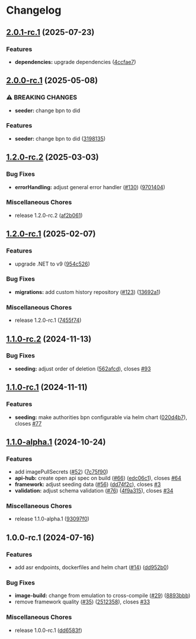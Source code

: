 # Changelog

## [2.0.1-rc.1](https://github.com/eclipse-tractusx/ssi-authority-schema-registry/compare/v2.0.0-rc.1...v2.0.1-rc.1) (2025-07-23)

### Features

* **dependencies:** upgrade dependencies ([4ccfae7](https://github.com/eclipse-tractusx/ssi-authority-schema-registry/commit/4ccfae7f03478a45ee30b4be7e39d7040ead125c))

## [2.0.0-rc.1](https://github.com/eclipse-tractusx/ssi-authority-schema-registry/compare/v1.2.0-rc.2...v2.0.0-rc.1) (2025-05-08)

### ⚠ BREAKING CHANGES

* **seeder:** change bpn to did

### Features

* **seeder:** change bpn to did ([3198135](https://github.com/eclipse-tractusx/ssi-authority-schema-registry/commit/3198135db78513c6cf68b824385890a2779ccb0c))

## [1.2.0-rc.2](https://github.com/eclipse-tractusx/ssi-authority-schema-registry/compare/v1.2.0-rc.1...v1.2.0-rc.2) (2025-03-03)


### Bug Fixes

* **errorHandling:** adjust general error handler ([#130](https://github.com/eclipse-tractusx/ssi-authority-schema-registry/issues/130)) ([9701404](https://github.com/eclipse-tractusx/ssi-authority-schema-registry/commit/970140488320978ef60430f5a8301ef0bd497725))


### Miscellaneous Chores

* release 1.2.0-rc.2 ([af2b061](https://github.com/eclipse-tractusx/ssi-authority-schema-registry/commit/af2b06166c5176a38614efa03a5a982896ba1782))

## [1.2.0-rc.1](https://github.com/eclipse-tractusx/ssi-authority-schema-registry/compare/v1.1.0...v1.2.0-rc.1) (2025-02-07)


### Features

* upgrade .NET to v9 ([954c526](https://github.com/eclipse-tractusx/ssi-authority-schema-registry/commit/954c5260f554134f5bae2b13296993e04638d506))


### Bug Fixes

* **migrations:** add custom history repository ([#123](https://github.com/eclipse-tractusx/ssi-authority-schema-registry/issues/123)) ([13692a1](https://github.com/eclipse-tractusx/ssi-authority-schema-registry/commit/13692a19a32000c1792f5f52cf075eef54d5863b))


### Miscellaneous Chores

* release 1.2.0-rc.1 ([7455f74](https://github.com/eclipse-tractusx/ssi-authority-schema-registry/commit/7455f74efd6c240ea86e5405805ae5c3db04230f))

## [1.1.0-rc.2](https://github.com/eclipse-tractusx/ssi-authority-schema-registry/compare/v1.1.0-rc.1...v1.1.0-rc.2) (2024-11-13)

### Bug Fixes

* **seeding:** adjust order of deletion ([562afcd](https://github.com/eclipse-tractusx/ssi-authority-schema-registry/commit/562afcd8b870ae1e4273508b597e0faf9389b43a)), closes [#93](https://github.com/eclipse-tractusx/ssi-authority-schema-registry/issues/93)

## [1.1.0-rc.1](https://github.com/eclipse-tractusx/ssi-authority-schema-registry/compare/v1.1.0-alpha.1...v1.1.0-rc.1) (2024-11-11)

### Features

* **seeding:** make authorities bpn configurable via helm chart ([020d4b7](https://github.com/eclipse-tractusx/ssi-authority-schema-registry/commit/020d4b742c15b119ecfe3f146d91840687ba45f7)), closes [#77](https://github.com/eclipse-tractusx/ssi-authority-schema-registry/issues/77)

## [1.1.0-alpha.1](https://github.com/eclipse-tractusx/ssi-authority-schema-registry/compare/v1.0.0-rc.1...v1.1.0-alpha.1) (2024-10-24)


### Features

* add imagePullSecrets ([#52](https://github.com/eclipse-tractusx/ssi-authority-schema-registry/issues/52)) ([7c75f90](https://github.com/eclipse-tractusx/ssi-authority-schema-registry/commit/7c75f908d35692c688a49c98ea3008b66e8693bf))
* **api-hub:** create open api spec on build ([#66](https://github.com/eclipse-tractusx/ssi-authority-schema-registry/issues/66)) ([edc06c1](https://github.com/eclipse-tractusx/ssi-authority-schema-registry/commit/edc06c1c739bdbc679821a8acea79791b2f167a0)), closes [#64](https://github.com/eclipse-tractusx/ssi-authority-schema-registry/issues/64)
* **framework:** adjust seeding data ([#56](https://github.com/eclipse-tractusx/ssi-authority-schema-registry/issues/56)) ([dd74f2c](https://github.com/eclipse-tractusx/ssi-authority-schema-registry/commit/dd74f2c4bac81938ade7b92af303bdb77cc60f7c)), closes [#3](https://github.com/eclipse-tractusx/ssi-authority-schema-registry/issues/3)
* **validation:** adjust schema validation ([#76](https://github.com/eclipse-tractusx/ssi-authority-schema-registry/issues/76)) ([4f9a315](https://github.com/eclipse-tractusx/ssi-authority-schema-registry/commit/4f9a3158294b25b52624f68495deef84b9b615e6)), closes [#34](https://github.com/eclipse-tractusx/ssi-authority-schema-registry/issues/34)


### Miscellaneous Chores

* release 1.1.0-alpha.1 ([93097f0](https://github.com/eclipse-tractusx/ssi-authority-schema-registry/commit/93097f044fca637efd3e3284245f893a1595121a))

## 1.0.0-rc.1 (2024-07-16)


### Features

* add asr endpoints, dockerfiles and helm chart ([#14](https://github.com/eclipse-tractusx/ssi-authority-schema-registry/issues/14)) ([dd952b0](https://github.com/eclipse-tractusx/ssi-authority-schema-registry/commit/dd952b07bb082dc2db64768b120f18dcd96bcdb8))


### Bug Fixes

* **image-build:** change from emulation to cross-compile ([#29](https://github.com/eclipse-tractusx/ssi-authority-schema-registry/issues/29)) ([8893bbb](https://github.com/eclipse-tractusx/ssi-authority-schema-registry/commit/8893bbb5bd7ec6843684cb167553c1084bcd5fbf))
* remove framework quality ([#35](https://github.com/eclipse-tractusx/ssi-authority-schema-registry/issues/35)) ([2512358](https://github.com/eclipse-tractusx/ssi-authority-schema-registry/commit/2512358a501726cf6545e7a41eb551a028e3cd91)), closes [#33](https://github.com/eclipse-tractusx/ssi-authority-schema-registry/issues/33)


### Miscellaneous Chores

* release 1.0.0-rc.1 ([dd6583f](https://github.com/eclipse-tractusx/ssi-authority-schema-registry/commit/dd6583fb6e71e5a3f06775da1126fd6f7221fe9d))

